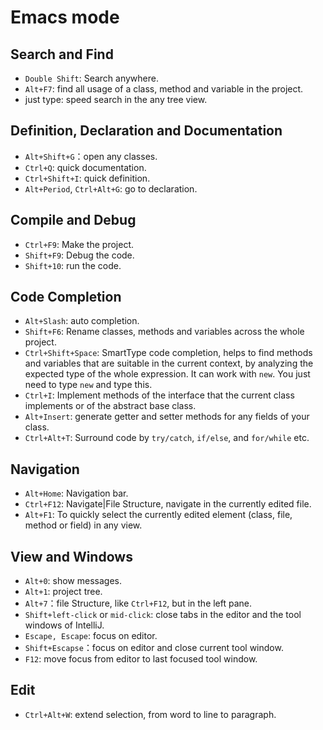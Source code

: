 
# Emacs mode

## Search and Find
* `Double Shift`: Search anywhere.
* `Alt+F7`: find all usage of a class, method and variable in the project.
* just type: speed search in the any tree view.

## Definition, Declaration and Documentation
* `Alt+Shift+G`：open any classes.
* `Ctrl+Q`: quick documentation.
* `Ctrl+Shift+I`: quick definition.
* `Alt+Period`, `Ctrl+Alt+G`: go to declaration.

## Compile and Debug
* `Ctrl+F9`: Make the project.
* `Shift+F9`: Debug the code.
* `Shift+10`: run the code.

## Code Completion
* `Alt+Slash`: auto completion.
* `Shift+F6`: Rename classes, methods and variables across the whole project.
* `Ctrl+Shift+Space`: SmartType code completion, helps to find methods and
  variables that are suitable in the current context, by analyzing the expected
  type of the whole expression.
  It can work with `new`. You just need to type `new` and type this.
* `Ctrl+I`: Implement methods of the interface that the current class implements
  or of the abstract base class.
* `Alt+Insert`: generate getter and setter methods for any fields of your class.
* `Ctrl+Alt+T`: Surround code by `try/catch`, `if/else`, and `for/while` etc.

## Navigation

* `Alt+Home`: Navigation bar.
* `Ctrl+F12`: Navigate|File Structure, navigate in the currently edited file.
* `Alt+F1`: To quickly select the currently edited element (class, file, method
  or field) in any view.

## View and Windows

* `Alt+0`: show messages.
* `Alt+1`: project tree.
* `Alt+7`：file Structure, like `Ctrl+F12`, but in the left pane.
* `Shift+left-click` or `mid-click`: close tabs in the editor and the tool
  windows of IntelliJ.
* `Escape, Escape`: focus on editor.
* `Shift+Escapse`：focus on editor and close current tool window.
* `F12`: move focus from editor to last focused tool window.

## Edit
* `Ctrl+Alt+W`: extend selection, from word to line to paragraph.
